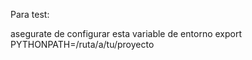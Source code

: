 







Para test:

asegurate de configurar esta variable de entorno
export PYTHONPATH=/ruta/a/tu/proyecto



